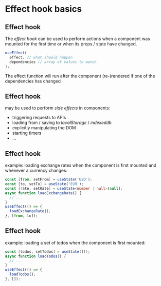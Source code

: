 # Effect hook basics

## Effect hook

The _effect hook_ can be used to perform actions when a component was mounted for the first time or when its props / state have changed.

```js
useEffect(
  effect, // what should happen
  dependencies // array of values to watch
);
```

The effect function will run after the component (re-)rendered if one of the dependencies has changed

## Effect hook

may be used to perform _side effects_ in components:

- triggering requests to APIs
- loading from / saving to _localStorage_ / _indexeddb_
- explicitly manipulating the DOM
- starting timers
- ...

## Effect hook

example: loading exchange rates when the component is first mounted and whenever a currency changes:

```ts
const [from, setFrom] = useState('USD');
const [to, setTo] = useState('EUR');
const [rate, setRate] = useState<number | null>(null);
async function loadExchangeRate() {
  // ...
}
useEffect(() => {
  loadExchangeRate();
}, [from, to]);
```

## Effect hook

example: loading a set of todos when the component is first mounted:

```js
const [todos, setTodos] = useState([]);
async function loadTodos() {
  // ...
}
useEffect(() => {
  loadTodos();
}, []);
```
